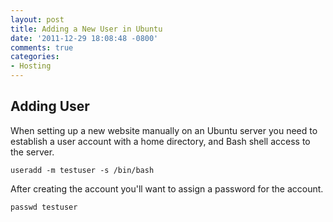 ```yaml
---
layout: post
title: Adding a New User in Ubuntu
date: '2011-12-29 18:08:48 -0800'
comments: true
categories:
- Hosting
---
```


## Adding User

When setting up a new website manually on an Ubuntu server you need to
establish a user account with a home directory, and Bash shell access to the
server.

``` shell
useradd -m testuser -s /bin/bash
```

After creating the account you'll want to assign a password for the account.

``` shell
passwd testuser
```
